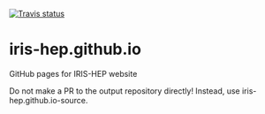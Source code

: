 [![Travis status](https://travis-ci.com/iris-hep/iris-hep.github.io-source.svg?branch=master)](https://travis-ci.com/iris-hep/iris-hep.github.io-source)

# iris-hep.github.io

GitHub pages for IRIS-HEP website

Do not make a PR to the output repository directly! Instead, use iris-hep.github.io-source.


